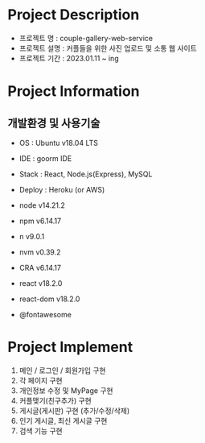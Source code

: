 # Project Description
- 프로젝트 명 : couple-gallery-web-service  
- 프로젝트 설명 : 커플들을 위한 사진 업로드 및 소통 웹 사이트  
- 프로젝트 기간 : 2023.01.11 ~ ing  

# Project Information

## 개발환경 및 사용기술
- OS : Ubuntu v18.04 LTS  
- IDE : goorm IDE  
- Stack : React, Node.js(Express), MySQL  
- Deploy : Heroku (or AWS)  
  
- node v14.21.2  
- npm v6.14.17  
- n v9.0.1  
- nvm v0.39.2  
  
- CRA v6.14.17  
- react v18.2.0  
- react-dom v18.2.0  

- @fontawesome  


# Project Implement 
1. 메인 / 로그인 / 회원가입 구현  
2. 각 페이지 구현  
3. 개인정보 수정 및 MyPage 구현  
4. 커플맺기(친구추가) 구현  
5. 게시글(게시판) 구현 (추가/수정/삭제)  
6. 인기 게시글, 최신 게시글 구현  
7. 검색 기능 구현  

